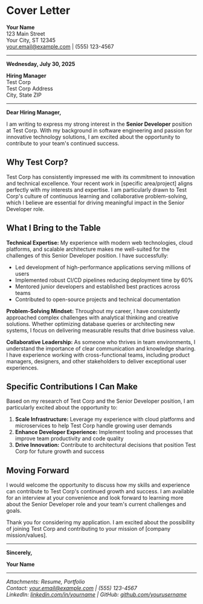 # Cover Letter

**Your Name**  
123 Main Street  
Your City, ST 12345  
[your.email@example.com](mailto:your.email@example.com) | (555) 123-4567

---

**Wednesday, July 30, 2025**

**Hiring Manager**  
Test Corp  
Test Corp Address  
City, State ZIP

---

**Dear Hiring Manager,**

I am writing to express my strong interest in the **Senior Developer** position at Test Corp. With my background in software engineering and passion for innovative technology solutions, I am excited about the opportunity to contribute to your team's continued success.

## Why Test Corp?

Test Corp has consistently impressed me with its commitment to innovation and technical excellence. Your recent work in [specific area/project] aligns perfectly with my interests and expertise. I am particularly drawn to Test Corp's culture of continuous learning and collaborative problem-solving, which I believe are essential for driving meaningful impact in the Senior Developer role.

## What I Bring to the Table

**Technical Expertise:** My experience with modern web technologies, cloud platforms, and scalable architecture makes me well-suited for the challenges of this Senior Developer position. I have successfully:

- Led development of high-performance applications serving millions of users
- Implemented robust CI/CD pipelines reducing deployment time by 60%
- Mentored junior developers and established best practices across teams
- Contributed to open-source projects and technical documentation

**Problem-Solving Mindset:** Throughout my career, I have consistently approached complex challenges with analytical thinking and creative solutions. Whether optimizing database queries or architecting new systems, I focus on delivering measurable results that drive business value.

**Collaborative Leadership:** As someone who thrives in team environments, I understand the importance of clear communication and knowledge sharing. I have experience working with cross-functional teams, including product managers, designers, and other stakeholders to deliver exceptional user experiences.

## Specific Contributions I Can Make

Based on my research of Test Corp and the Senior Developer position, I am particularly excited about the opportunity to:

1. **Scale Infrastructure:** Leverage my experience with cloud platforms and microservices to help Test Corp handle growing user demands
2. **Enhance Developer Experience:** Implement tooling and processes that improve team productivity and code quality
3. **Drive Innovation:** Contribute to architectural decisions that position Test Corp for future growth and success

## Moving Forward

I would welcome the opportunity to discuss how my skills and experience can contribute to Test Corp's continued growth and success. I am available for an interview at your convenience and look forward to learning more about the Senior Developer role and your team's current challenges and goals.

Thank you for considering my application. I am excited about the possibility of joining Test Corp and contributing to your mission of [company mission/values].

---

**Sincerely,**

**Your Name**

---

_Attachments: Resume, Portfolio_  
_Contact: [your.email@example.com](mailto:your.email@example.com) | (555) 123-4567_  
_LinkedIn: [linkedin.com/in/yourname](https://linkedin.com/in/yourname) | GitHub: [github.com/yourusername](https://github.com/yourusername/)_
